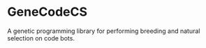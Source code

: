 GeneCodeCS
==========

A genetic programming library for performing breeding and natural selection on code bots.
